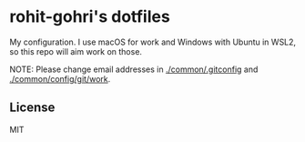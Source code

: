 # rohit-gohri's dotfiles

My configuration. I use macOS for work and Windows with Ubuntu in WSL2, so this repo will aim work on those.

NOTE: Please change email addresses in [./common/.gitconfig](./common/.gitconfig) and [./common/config/git/work](./common/config/git/work). 

## License

MIT
